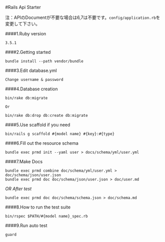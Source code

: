 #Rails Api Starter

注：APIのDocumentが不要な場合は6,7は不要です。`config/application.rb`を変更して下さい。

####1.Ruby version

    3.5.1  
  
####2.Getting started

    bundle install --path vendor/bundle

####3.Edit database.yml

    Change username & password
  
####4.Database creation

    bin/rake db:migrate

    Or

    bin/rake db:drop db:create db:migrate

####5.Use scaffold if you need

    bin/rails g scaffold #{model name} #{key}:#{type}

####6.Fill out the resource schema

    bundle exec prmd init --yaml user > docs/schema/yml/user.yml

####7.Make Docs

    bundle exec prmd combine doc/schema/yml/user.yml > doc/schema/json/user.json
    bundle exec prmd doc doc/schema/json/user.json > doc/user.md
    
*OR After test*

    bundle exec prmd doc doc/schema/schema.json > doc/schema.md

####8.How to run the test suite

    bin/rspec $PATH/#{model name}_spec.rb

####9.Run auto test

    guard  
  
